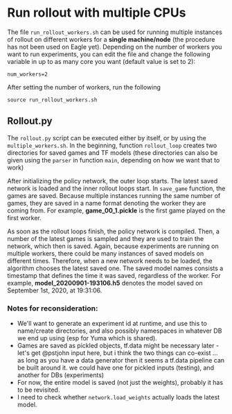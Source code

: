 # Run rollout with multiple CPUs

The file ```run_rollout_workers.sh``` can be used for running multiple instances of rollout on different workers for a **single machine/node** (the procedure has not been used on Eagle yet). Depending on the number of workers you want to run experiments, you can edit the file and change the following variable in up to as many core you want (default value is set to 2):
```shell
num_workers=2
```

After setting the number of workers, run the following

```
source run_rollout_workers.sh
```

## Rollout.py

The ```rollout.py``` script can be executed either by itself, or by using the ```multiple_workers.sh```. In the beginning, function ```rollout_loop``` creates two directories for saved games and TF models (these directories can also be given using the ```parser``` in function ```main```, depending on how we want that to work)

After initializing the policy network, the outer loop starts. The latest saved network is loaded and the inner rollout loops start. In ```save_game``` function, the games are saved. Because multiple instances running the same number of games, they are saved in a name format denoting the worker they are coming from. For example, **game_00_1.pickle** is the first game played on the first worker.

As soon as the rollout loops finish, the policy network is compiled. Then, a number of the latest games is sampled and they are used to train the network, which then is saved. Again, because experiments are running on multiple workers, there could be many instances of saved models on different times. Therefore, when a new network needs to be loaded, the algorithm chooses the latest saved one. The saved model names consists a timestamp that defines the time it was saved, regardless of the worker. For example, **model_20200901-193106.h5** denotes the model saved on September 1st, 2020, at 19:31:06.



### Notes for reconsideration:

- We'll want to generate an experiment id at runtime, and use this to name/create directories, and also possibly namespaces in whatever DB we end up using (esp for Yuma which is shared).
- Games are saved as pickled objects, tf.data might be necessary later - let's get @pstjohn input here, but i think the two things can co-exist ... as long as you have a data generator then it seems a tf.data pipeline can be built around it. we could have one for pickled inputs (testing), and another for DBs (experiments)
- For now, the entire model is saved (not just the weights), probably it has to be revisited.
- I need to check whether ```network.load_weights``` actually loads the latest model.
